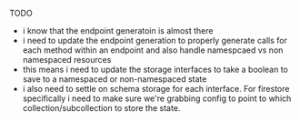 TODO

- i know that the endpoint generatoin is almost there  
- i need to update the endpoint generation to properly generate calls for each method within an endpoint and also handle namespcaed vs non namespaced resources 
- this means i need to update the storage interfaces to take a boolean to save to a namespaced or non-namespaced state
- i also need to settle on schema storage for each interface. For firestore specifically i need to make sure we're grabbing config to point to which collection/subcollection to store the state. 
